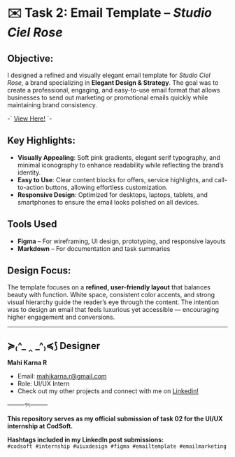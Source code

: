 # ✉️ Task 2: Email Template – *Studio Ciel Rose*  

## Objective:  
I designed a refined and visually elegant email template for *Studio Ciel Rose*, a brand specializing in **Elegant Design & Strategy**. The goal was to create a professional, engaging, and easy-to-use email format that allows businesses to send out marketing or promotional emails quickly while maintaining brand consistency.  

-` [View Here!](https://www.figma.com/proto/wtWD1RWH6yO9V60ZmbSdYF/EMail-%7C-Studio-Ciel-Rose?node-id=2-2&t=mDVzggsjIA9aUv2R-1&scaling=min-zoom&content-scaling=fixed&page-id=0%3A1&starting-point-node-id=2%3A2) ´-


## Key Highlights:  
- **Visually Appealing**: Soft pink gradients, elegant serif typography, and minimal iconography to enhance readability while reflecting the brand’s identity.  
- **Easy to Use**: Clear content blocks for offers, service highlights, and call-to-action buttons, allowing effortless customization.  
- **Responsive Design**: Optimized for desktops, laptops, tablets, and smartphones to ensure the email looks polished on all devices. 

## Tools Used

- **Figma** – For wireframing, UI design, prototyping, and responsive layouts  
- **Markdown** – For documentation and task summaries  
 

## Design Focus:  
The template focuses on a **refined, user-friendly layout** that balances beauty with function. White space, consistent color accents, and strong visual hierarchy guide the reader’s eye through the content. The intention was to design an email that feels luxurious yet accessible — encouraging higher engagement and conversions.

--- 


## ≽₍^_ ‸ _^₎≼⟆ Designer

**Mahi Karna R**
- Email: mahikarna.r@gmail.com
- Role: UI/UX Intern
- Check out my other projects and connect with me on [Linkedin!](https://www.linkedin.com/in/mahi-karna-r-801b21298?utm_source=share&utm_campaign=share_via&utm_content=profile&utm_medium=android_app)

────୨ৎ────

**This repository serves as my official submission of task 02 for the UI/UX internship at CodSoft.**

**Hashtags included in my LinkedIn post submissions:**  
`#codsoft #internship #uiuxdesign #figma #emailtemplate #emailmarketing`



